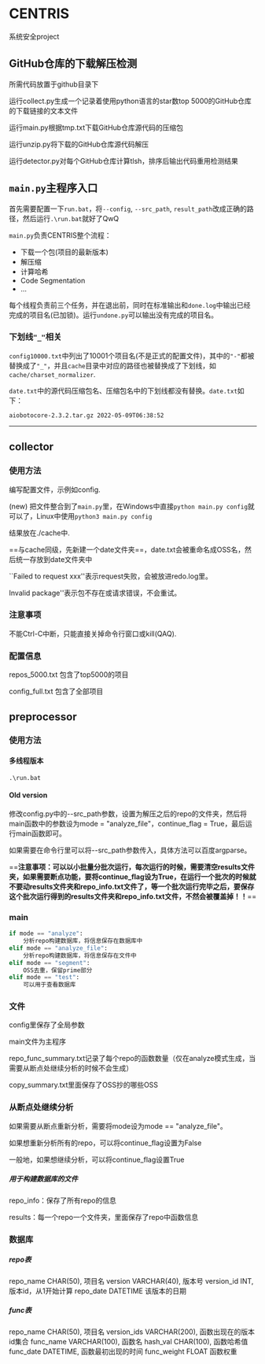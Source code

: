 # CENTRIS

系统安全project

## GitHub仓库的下载解压检测

所需代码放置于github目录下

运行collect.py生成一个记录着使用python语言的star数top 5000的GitHub仓库的下载链接的文本文件

运行main.py根据tmp.txt下载GitHub仓库源代码的压缩包

运行unzip.py将下载的GitHub仓库源代码解压



运行detector.py对每个GitHub仓库计算tlsh，排序后输出代码重用检测结果

## `main.py`主程序入口

首先需要配置一下`run.bat`，将`--config`, `--src_path`, `result_path`改成正确的路径，然后运行`.\run.bat`就好了QwQ

`main.py`负责CENTRIS整个流程：
- 下载一个包(项目的最新版本)
- 解压缩
- 计算哈希
- Code Segmentation
- ...

每个线程负责前三个任务，并在退出前，同时在标准输出和`done.log`中输出已经完成的项目名(已加锁)。运行`undone.py`可以输出没有完成的项目名。

### 下划线`"_"`相关
`config10000.txt`中列出了10001个项目名(不是正式的配置文件)，其中的`"-"`都被替换成了`"_"`，并且`cache`目录中对应的路径也被替换成了下划线，如`cache/charset_normalizer`.

`date.txt`中的源代码压缩包名、压缩包名中的下划线都没有替换。`date.txt`如下：
```
aiobotocore-2.3.2.tar.gz 2022-05-09T06:38:52
```

----

## collector

### 使用方法

编写配置文件，示例如config.

(new) 把文件整合到了`main.py`里，在Windows中直接`python main.py config`就可以了，Linux中使用`python3 main.py config` 

结果放在./cache中.

==与cache同级，先新建一个date文件夹==，date.txt会被重命名成OSS名，然后统一存放到date文件夹中

``Failed to request xxx''表示request失败，会被放进redo.log里。

Invalid package''表示包不存在或请求错误，不会重试。

### 注意事项

不能Ctrl-C中断，只能直接关掉命令行窗口或kill(QAQ).


### 配置信息

repos_5000.txt	包含了top5000的项目

config_full.txt		包含了全部项目


## preprocessor

### 使用方法

#### 多线程版本

`.\run.bat`

#### Old version

修改config.py中的--src_path参数，设置为解压之后的repo的文件夹，然后将main函数中的参数设为mode = "analyze_file"，continue_flag = True，最后运行main函数即可。

如果需要在命令行里可以将--src_path参数传入，具体方法可以百度argparse。

==**注意事项：可以以小批量分批次运行，每次运行的时候，需要清空results文件夹，如果需要断点功能，要将continue_flag设为True，在运行一个批次的时候就不要动results文件夹和repo_info.txt文件了，等一个批次运行完毕之后，要保存这个批次运行得到的results文件夹和repo_info.txt文件，不然会被覆盖掉！！**==



### main

```python
if mode == "analyze":
	分析repo构建数据库，将信息保存在数据库中
elif mode == "analyze_file":
    分析repo构建数据库，将信息保存在文件中
elif mode == "segment":
    OSS去重，保留prime部分
elif mode == "test":
    可以用于查看数据库
```



### 文件

config里保存了全局参数

main文件为主程序



repo_func_summary.txt记录了每个repo的函数数量（仅在analyze模式生成，当需要从断点处继续分析的时候不会生成）

copy_summary.txt里面保存了OSS抄的哪些OSS



### 从断点处继续分析

如果需要从断点重新分析，需要将mode设为mode == "analyze_file"。

如果想重新分析所有的repo，可以将continue_flag设置为False

一般地，如果想继续分析，可以将continue_flag设置True



##### 用于构建数据库的文件

repo_info：保存了所有repo的信息

results：每一个repo一个文件夹，里面保存了repo中函数信息



### 数据库

##### repo表

repo_name CHAR(50),	项目名
version VARCHAR(40),	版本号
version_id INT,		版本id，从1开始计算
repo_date DATETIME	该版本的日期



##### func表

repo_name CHAR(50),		项目名
version_ids VARCHAR(200),	函数出现在的版本id集合
func_name VARCHAR(100),	函数名
hash_val CHAR(100),		函数哈希值
func_date DATETIME,		函数最初出现的时间
func_weight FLOAT		函数权重

